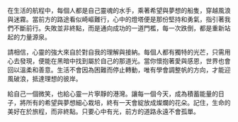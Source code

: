 在生活的航程中，每個人都是自己靈魂的水手，乘著希望與夢想的船隻，穿越風浪與迷霧。當前方的路途看似崎嶇難行，心中的燈塔便是那份堅持和勇氣，指引著我們不斷前行。失敗並非終點，而是通向成功的一道門檻，每一次跌倒，都是重新站起的力量源泉。

請相信，心靈的強大來自於對自我的理解與接納。每個人都有獨特的光芒，只需用心去發現，便能在黑暗中找到屬於自己的那道光。當你懷抱著愛與感恩，世界也會回以溫柔和善意。生活不會因為困難而停止轉動，唯有學會調整帆的方向，才能迎風破浪，抵達理想的彼岸。

給自己一個微笑，也給心靈一片寧靜的港灣。讓每一個今天，成為積蓄能量的日子，將所有的希望與夢想細心栽培，終有一天會綻放成燦爛的花朵。記住，生命的美好在於旅程，而非終點。只要心中有光，前方的道路永遠不會孤單。